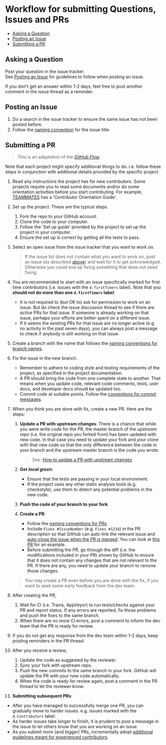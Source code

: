 # Workflow for submitting Questions, Issues and PRs

* [Asking a Question](#asking-a-question)
* [Posting an Issue](#posting-an-issue)
* [Submitting a PR](#submitting-a-pr)

## Asking a Question

Post your question in the issue tracker.<br>
See [Posting an Issue](#posting-an-issue) for guidelines to follow when posting an issue.

If you don't get an answer within 1-2 days, feel free to post another comment in the issue thread as a reminder.


## Posting an Issue

1. Do a search in the issue tracker to ensure the same issue has not been posted before.
1. Follow the [naming convention](FormatsAndConventions.md#issue) for the issue title. 


## Submitting a PR

> This is an adaptation of the [_GitHub Flow_](https://guides.github.com/introduction/flow/). 

Note that each project might specify additional things to do. i.e. follow these steps in conjunction with 
additional details provided by the specific project.

1. Read any instructions the project has for new contributors. Some projects require you to read some documents
   and/or do some orientation activities before you start contributing. 
   For example, [TEAMMATES](../../../teammates/teammates) has a 'Contributor Orientation Guide'.

1. Set up the project. These are the typical steps.
   1. Fork the repo to your GitHub account. 
   1. Clone the code to your computer.
   1. Follow the 'Set up guide' provided by the project to set up the project in your computer. 
   1. Ensure the set up is correct by getting all the tests to pass.

1. Select an open issue from the issue tracker that you want to work on. 
   
   > If the issue list does not contain what you want to work on, post an issue (as described [above](#posting-an-issue))
   > and wait for it to get acknowledged. Otherwise you could end up fixing something that does not need fixing.

1. You are recommended to start with an issue specifically marked for first time contributors (i.e. issues with the 
   `d.firstTimers` label). Note that you **should not do more than one `d.firstTimers` label**.
   
   * It is not required to (but OK to) ask for permission to work on an issue. 
   But do check the issue discussion thread to see if there are _active_ PRs for that issue. 
   If someone is already working on that issue, perhaps your efforts are better spent on a different issue.
   * If it seems the existing PRs for that issue are no longer active (e.g. no activity in the past seven days), 
   you can always post a message to check if anybody is still working on that issue.

1. Create a branch with the name that follows the [naming conventions for branch names](FormatsAndConventions.md#branch).

1. Fix the issue in the new branch. 
   * Remember to adhere to coding style and testing requirements of the project, as specified in the project 
     documentation.
   * A PR should bring the code from one complete state to another. That means when you update code, relevant
     code comments, tests, user docs, and developer docs should be updated too.
   * Commit code at suitable points. Follow the [conventions for commit messages](FormatsAndConventions.md#commit).

1. When you think you are done with fix, create a new PR. Here are the steps: 
   1. **Update a PR with upstream changes**: There is a chance that while you were write code for the PR, 
      the master branch of the _upstream repo_ (i.e. the original repo you forked from) has been updated with new code. 
      In that case you need to update your fork and your clone with that new code so that the only difference between 
      the code in your branch and the upstream master branch is the code you wrote.  <br>
      
      > See: [How to update a PR with upstream changes](HowToGuides.md#update-a-pr-with-upstream-changes)
   
   1. **Get _local green_**: 
      
      * Ensure that the tests are passing in your local environment. 
      * If the project uses any other static analysis tools (e.g. checkstyle), use them to detect any potential problems
        in the new code.
   1. **Push the code of your branch to your fork**.
   1. **Create a PR**: 
      
      * Follow the [naming conventions for PRs](FormatsAndConventions.md#pr).
      * Include `Fixes #IssueNumber` (e.g. `Fixes #1234`) in the PR description so that GitHub can auto-link the 
      relevant issue and 
      [auto-close the issue when the PR is merged](https://help.github.com/articles/closing-issues-via-commit-messages/).
      You can look at [this PR](https://github.com/TEAMMATES/teammates/pull/6200) for an example.
      * Before submitting the PR, go through the diff (i.e. the modifications included in your PR) shown by GitHub
        to ensure that it does not contain any changes that are not relevant to the PR. If there are any, 
        you need to update your branch to remove those changes.
   
     > You may create a PR even before you are done with the fix, if you want to seek some early feedback from 
     > the dev team.

1. After creating the PR, 
   1. Wait for CI (i.e. Travis, AppVeyor) to run tests/checks against your PR and report status. 
      If any errors are reported, fix those problems and push the fixes to the same branch.
   1. When there are no more CI errors, post a comment to inform the dev team that the PR is ready for review. 

1. If you do not get any response from the dev team within 1-2 days, keep posting reminders in the PR thread.

1. After you receive a review, 
    1. Update the code as suggested by the reviewer.
    1. Sync your fork with upstream repo.
    1. Push the new commits to the same branch in your fork. GitHub will update the PR with your new code automatically. 
    1. When the code is ready for review again, post a comment in the PR thread to let the reviewer know.
   
1. **Submitting subsequent PRs**:

  * After you have managed to successfully merge one PR, you can gradually move to harder issues. e.g. issues marked
    with the `d.Contributors` label.
  * As harder issues take longer to finish, it is prudent to post a message in the issue to let others know that you are 
    working on an issue.
  * As you submit more (and bigger) PRs, incrementally adopt 
    [additional guidelines meant for experienced contributors](AddionalContributorGuidelines.md).